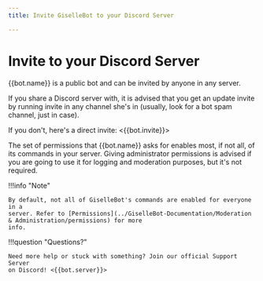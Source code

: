 ```yaml
---
title: Invite GiselleBot to your Discord Server

---
```


Invite to your Discord Server
=============================

{{bot.name}} is a public bot and can be invited by anyone in any server.

If you share a Discord server with, it is advised that you get an
update invite by running invite in any channel she's in (usually, look
for a bot spam channel, just in case).

If you don't, here's a direct invite: <{{bot.invite}}>

The set of permissions that {{bot.name}} asks for enables most, if not
all, of its commands in your server. Giving administrator permissions
is advised if you are going to use it for logging and moderation 
purposes, but it's not required.

!!!info "Note"

    By default, not all of GiselleBot's commands are enabled for everyone in a
    server. Refer to [Permissions](../GiselleBot-Documentation/Moderation & Administration/permissions) for more
    info.


!!!question "Questions?"

    Need more help or stuck with something? Join our official Support Server
    on Discord! <{{bot.server}}>

